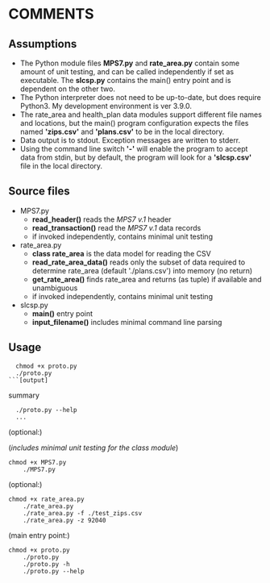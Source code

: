 # COMMENTS

## Assumptions

- The Python module files __MPS7.py__ and __rate_area.py__ contain some amount of unit testing, and can be called independently if set as executable. The __slcsp.py__ contains the main() entry point and is dependent on the other two.
- The Python interpreter does not need to be up-to-date, but does require Python3. My development environment is ver 3.9.0.
- The rate_area and health_plan data modules support different file names and locations, but the main() program configuration expects the files named __'zips.csv'__ and __'plans.csv'__ to be in the local directory.
- Data output is to stdout. Exception messages are written to stderr.
- Using the command line switch __'-'__ will enable the program to accept data from stdin, but by default, the program will look for a __'slcsp.csv'__ file in the local directory.

## Source files

- MPS7.py
   - __read_header()__ reads the _MPS7 v.1_ header
   - __read_transaction()__ read the _MPS7 v.1_ data records
   - if invoked independently, contains minimal unit testing
- rate_area.py
   - __class rate_area__ is the data model for reading the CSV
   - __read_rate_area_data()__ reads only the subset of data required to determine rate_area (default './plans.csv') into memory (no return)
   - __get_rate_area()__ finds rate_area and returns (as tuple) if available and unambiguous
   - if invoked independently, contains minimal unit testing  
- slcsp.py
   - __main()__ entry point
   - __input_filename()__ includes minimal command line parsing


## Usage
```
  chmod +x proto.py
  ./proto.py
```[output]
```
summary
```
  ./proto.py --help
  ...
```

(optional:)

(_includes minimal unit testing for the class module_)
``` 
chmod +x MPS7.py
    ./MPS7.py
```

(optional:)
```
chmod +x rate_area.py
    ./rate_area.py
    ./rate_area.py -f ./test_zips.csv
    ./rate_area.py -z 92040
```

(main entry point:)
```
chmod +x proto.py
    ./proto.py
    ./proto.py -h
    ./proto.py --help
```

